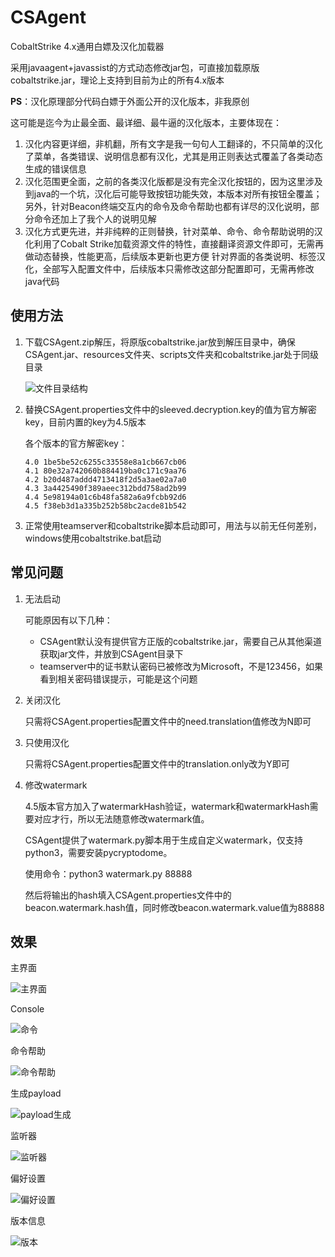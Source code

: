 # CSAgent

CobaltStrike 4.x通用白嫖及汉化加载器

采用javaagent+javassist的方式动态修改jar包，可直接加载原版cobaltstrike.jar，理论上支持到目前为止的所有4.x版本

**PS**：汉化原理部分代码白嫖于外面公开的汉化版本，非我原创

这可能是迄今为止最全面、最详细、最牛逼的汉化版本，主要体现在：
1. 汉化内容更详细，非机翻，所有文字是我一句句人工翻译的，不只简单的汉化了菜单，各类错误、说明信息都有汉化，尤其是用正则表达式覆盖了各类动态生成的错误信息
2. 汉化范围更全面，之前的各类汉化版都是没有完全汉化按钮的，因为这里涉及到java的一个坑，汉化后可能导致按钮功能失效，本版本对所有按钮全覆盖；
   另外，针对Beacon终端交互内的命令及命令帮助也都有详尽的汉化说明，部分命令还加上了我个人的说明见解
3. 汉化方式更先进，并非纯粹的正则替换，针对菜单、命令、命令帮助说明的汉化利用了Cobalt Strike加载资源文件的特性，直接翻译资源文件即可，无需再做动态替换，性能更高，后续版本更新也更方便
   针对界面的各类说明、标签汉化，全部写入配置文件中，后续版本只需修改这部分配置即可，无需再修改java代码

## 使用方法
1. 下载CSAgent.zip解压，将原版cobaltstrike.jar放到解压目录中，确保CSAgent.jar、resources文件夹、scripts文件夹和cobaltstrike.jar处于同级目录

    ![文件目录结构](/images/8tree.jpg?raw=true "文件目录结构")

2. 替换CSAgent.properties文件中的sleeved.decryption.key的值为官方解密key，目前内置的key为4.5版本

    各个版本的官方解密key：
    ```
    4.0 1be5be52c6255c33558e8a1cb667cb06
    4.1 80e32a742060b884419ba0c171c9aa76
    4.2 b20d487addd4713418f2d5a3ae02a7a0
    4.3 3a4425490f389aeec312bdd758ad2b99
    4.4 5e98194a01c6b48fa582a6a9fcbb92d6
    4.5 f38eb3d1a335b252b58bc2acde81b542
    ```

3. 正常使用teamserver和cobaltstrike脚本启动即可，用法与以前无任何差别，windows使用cobaltstrike.bat启动  


## 常见问题
1. 无法启动    
   
   可能原因有以下几种：
   - CSAgent默认没有提供官方正版的cobaltstrike.jar，需要自己从其他渠道获取jar文件，并放到CSAgent目录下
   - teamserver中的证书默认密码已被修改为Microsoft，不是123456，如果看到相关密码错误提示，可能是这个问题


2. 关闭汉化
   
   只需将CSAgent.properties配置文件中的need.translation值修改为N即可


3. 只使用汉化

   只需将CSAgent.properties配置文件中的translation.only改为Y即可
   

4. 修改watermark

   4.5版本官方加入了watermarkHash验证，watermark和watermarkHash需要对应才行，所以无法随意修改watermark值。
   
   CSAgent提供了watermark.py脚本用于生成自定义watermark，仅支持python3，需要安装pycryptodome。
   
   使用命令：python3 watermark.py 88888
   
   然后将输出的hash填入CSAgent.properties文件中的beacon.watermark.hash值，同时修改beacon.watermark.value值为88888
## 效果
主界面

![主界面](/images/1主界面.jpg?raw=true "主界面")

Console

![命令](/images/2命令.jpg?raw=true "命令")

命令帮助

![命令帮助](/images/3命令帮助.jpg?raw=true "命令帮助")

生成payload

![payload生成](/images/4payload生成.jpg?raw=true "payload生成")

监听器

![监听器](/images/5监听器.jpg?raw=true "监听器")

偏好设置

![偏好设置](/images/6偏好设置.jpg?raw=true "偏好设置")

版本信息

![版本](/images/7版本.jpg?raw=true "版本")